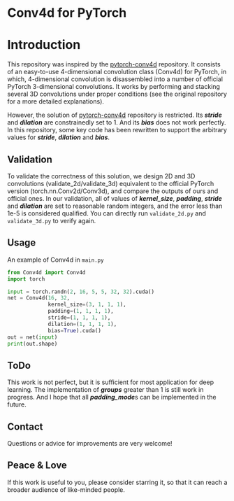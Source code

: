 # **Conv4d for PyTorch**


# Introduction
This repository was inspired by the [pytorch-conv4d](https://github.com/timothygebhard/pytorch-conv4d) repository. It consists of an easy-to-use 4-dimensional convolution class (Conv4d) for PyTorch, in which, 4-dimensional convolution is disassembled into a number of official PyTorch 3-dimensional convolutions. It works by performing and stacking several 3D convolutions under proper conditions (see the original repository for a more detailed explanations).

However, the solution of [pytorch-conv4d](https://github.com/timothygebhard/pytorch-conv4d) repository is restricted. Its ***stride*** and ***dilation*** are constrainedly set to 1. And its ***bias*** does not work perfectly. In this repository, some key code has been rewritten to support the arbitrary values for ***stride***, ***dilation*** and ***bias***.


## Validation
To validate the correctness of this solution, we design 2D and 3D convolutions (validate_2d/validate_3d) equivalent to the official PyTorch version (torch.nn.Conv2d/Conv3d), and compare the outputs of ours and official ones. In our validation, all of values of ***kernel_size***, ***padding***, ***stride*** and ***dilation*** are set to reasonable random integers, and the error less than 1e-5 is considered qualified. You can directly run `validate_2d.py` and `validate_3d.py` to verify again.


## Usage
An example of Conv4d in `main.py`
```python
from Conv4d import Conv4d
import torch

input = torch.randn(2, 16, 5, 5, 32, 32).cuda()
net = Conv4d(16, 32, 
             kernel_size=(3, 1, 1, 1), 
             padding=(1, 1, 1, 1), 
             stride=(1, 1, 1, 1), 
             dilation=(1, 1, 1, 1), 
             bias=True).cuda()
out = net(input)
print(out.shape)
```


## ToDo
This work is not perfect, but it is sufficient for most application for deep learning. The implementation of ***groups*** greater than 1 is still work in progress. And I hope that all ***padding_mode***s can be implemented in the future.


## Contact
Questions or advice for improvements are very welcome!


## Peace & Love
If this work is useful to you, please consider starring it, so that it can reach a broader audience of like-minded people.

